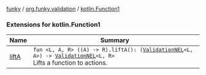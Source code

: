[funky](../../index.md) / [org.funky.validation](../index.md) / [kotlin.Function1](.)

### Extensions for kotlin.Function1

| Name | Summary |
|---|---|
| [liftA](lift-a.md) | `fun <L, A, R> ((A) -> R).liftA(): (`[`ValidationNEL`](../-validation-n-e-l/index.md)`<L, A>) -> `[`ValidationNEL`](../-validation-n-e-l/index.md)`<L, R>`<br>Lifts a function to actions. |
